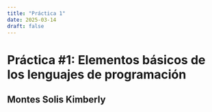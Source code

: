 ```yaml
---
title: "Práctica 1"
date: 2025-03-14
draft: false
---
```



#  **Práctica #1: Elementos básicos de los lenguajes de programación**  

## **Montes Solis Kimberly**  